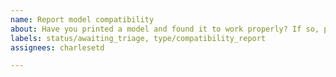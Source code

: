 ```yaml
---
name: Report model compatibility
about: Have you printed a model and found it to work properly? If so, please let me know
labels: status/awaiting_triage, type/compatibility_report
assignees: charlesetd

---
```


<!-- What model cam were you using? What machine did you test with? Were any changes needed? If so, what did you need to change? -->
